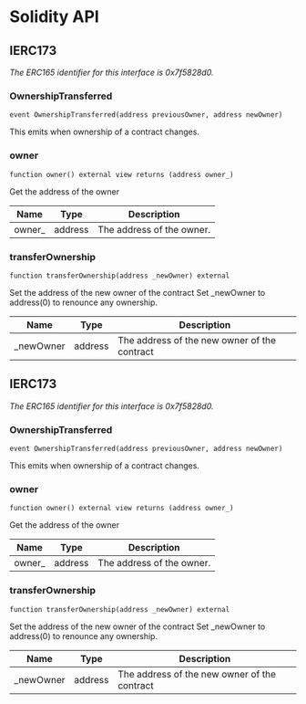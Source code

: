 # Solidity API

## IERC173

_The ERC165 identifier for this interface is 0x7f5828d0._

### OwnershipTransferred

```solidity
event OwnershipTransferred(address previousOwner, address newOwner)
```

This emits when ownership of a contract changes.

### owner

```solidity
function owner() external view returns (address owner_)
```

Get the address of the owner

| Name | Type | Description |
| ---- | ---- | ----------- |
| owner_ | address | The address of the owner. |

### transferOwnership

```solidity
function transferOwnership(address _newOwner) external
```

Set the address of the new owner of the contract
Set _newOwner to address(0) to renounce any ownership.

| Name | Type | Description |
| ---- | ---- | ----------- |
| _newOwner | address | The address of the new owner of the contract |

## IERC173

_The ERC165 identifier for this interface is 0x7f5828d0._

### OwnershipTransferred

```solidity
event OwnershipTransferred(address previousOwner, address newOwner)
```

This emits when ownership of a contract changes.

### owner

```solidity
function owner() external view returns (address owner_)
```

Get the address of the owner

| Name | Type | Description |
| ---- | ---- | ----------- |
| owner_ | address | The address of the owner. |

### transferOwnership

```solidity
function transferOwnership(address _newOwner) external
```

Set the address of the new owner of the contract
Set _newOwner to address(0) to renounce any ownership.

| Name | Type | Description |
| ---- | ---- | ----------- |
| _newOwner | address | The address of the new owner of the contract |

